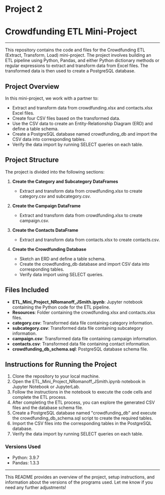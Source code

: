 # Project 2

# Crowdfunding ETL Mini-Project
---

This repository contains the code and files for the Crowdfunding ETL (Extract, Transform, Load) mini-project. The project involves building an ETL pipeline using Python, Pandas, and either Python dictionary methods or regular expressions to extract and transform data from Excel files. The transformed data is then used to create a PostgreSQL database.

## Project Overview

In this mini-project, we work with a partner to:

- Extract and transform data from crowdfunding.xlsx and contacts.xlsx Excel files.
- Create four CSV files based on the transformed data.
- Use the CSV data to create an Entity-Relationship Diagram (ERD) and define a table schema.
- Create a PostgreSQL database named crowdfunding_db and import the CSV data into corresponding tables.
- Verify the data import by running SELECT queries on each table.

## Project Structure

The project is divided into the following sections:

1. **Create the Category and Subcategory DataFrames**
   - Extract and transform data from crowdfunding.xlsx to create category.csv and subcategory.csv.

2. **Create the Campaign DataFrame**
   - Extract and transform data from crowdfunding.xlsx to create campaign.csv.

3. **Create the Contacts DataFrame**
   - Extract and transform data from contacts.xlsx to create contacts.csv.

4. **Create the Crowdfunding Database**
   - Sketch an ERD and define a table schema.
   - Create the crowdfunding_db database and import CSV data into corresponding tables.
   - Verify data import using SELECT queries.

## Files Included

- **ETL_Mini_Project_NRomanoff_JSmith.ipynb**: Jupyter notebook containing the Python code for the ETL pipeline.
- **Resources**: Folder containing the crowdfunding.xlsx and contacts.xlsx files.
- **category.csv**: Transformed data file containing category information.
- **subcategory.csv**: Transformed data file containing subcategory information.
- **campaign.csv**: Transformed data file containing campaign information.
- **contacts.csv**: Transformed data file containing contact information.
- **crowdfunding_db_schema.sql**: PostgreSQL database schema file.

## Instructions for Running the Project

1. Clone the repository to your local machine.
2. Open the ETL_Mini_Project_NRomanoff_JSmith.ipynb notebook in Jupyter Notebook or JupyterLab.
3. Follow the instructions in the notebook to execute the code cells and complete the ETL process.
4. After completing the ETL process, you can explore the generated CSV files and the database schema file.
5. Create a PostgreSQL database named "crowdfunding_db" and execute the crowdfunding_db_schema.sql script to create the required tables.
6. Import the CSV files into the corresponding tables in the PostgreSQL database.
7. Verify the data import by running SELECT queries on each table.



### Versions Used
- Python: 3.9.7
- Pandas: 1.3.3

---

This README provides an overview of the project, setup instructions, and information about the versions of the programs used. Let me know if you need any further adjustments!

